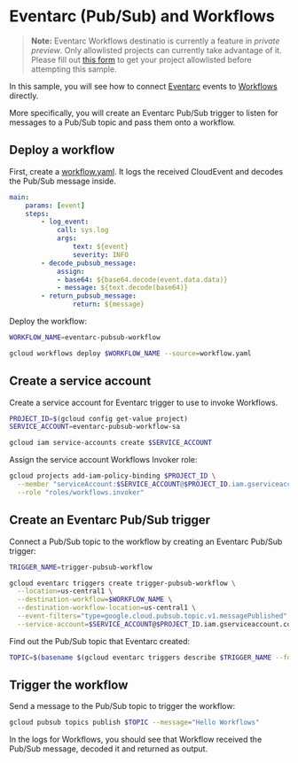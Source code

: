 # Eventarc (Pub/Sub) and Workflows

> **Note:** Eventarc Workflows destinatio is currently a feature in *private preview*.
> Only allowlisted projects can currently take advantage of it. Please fill out
> [this form](https://docs.google.com/forms/d/e/1FAIpQLSdgwrSV8Y4xZv_tvI6X2JEGX1-ty9yizv3_EAOVHWVKXvDLEA/viewform?resourcekey=0-1ftfaZAk_IS2J61P6r1mSw)
> to get your project allowlisted before attempting this sample.

In this sample, you will see how to connect
[Eventarc](https://cloud.google.com/eventarc/docs) events to
[Workflows](https://cloud.google.com/workflows/docs) directly.

More specifically, you will create an Eventarc Pub/Sub trigger to listen for
messages to a Pub/Sub topic and pass them onto a workflow.

## Deploy a workflow

First, create a [workflow.yaml](workflow.yaml). It logs the received
CloudEvent and decodes the Pub/Sub message inside.

```yaml
main:
    params: [event]
    steps:
        - log_event:
            call: sys.log
            args:
                text: ${event}
                severity: INFO
        - decode_pubsub_message:
            assign:
            - base64: ${base64.decode(event.data.data)}
            - message: ${text.decode(base64)}
        - return_pubsub_message:
                return: ${message}
```

Deploy the workflow:

```sh
WORKFLOW_NAME=eventarc-pubsub-workflow

gcloud workflows deploy $WORKFLOW_NAME --source=workflow.yaml
```

## Create a service account

Create a service account for Eventarc trigger to use to invoke Workflows.

```sh
PROJECT_ID=$(gcloud config get-value project)
SERVICE_ACCOUNT=eventarc-pubsub-workflow-sa

gcloud iam service-accounts create $SERVICE_ACCOUNT
```

Assign the service account Workflows Invoker role:

```sh
gcloud projects add-iam-policy-binding $PROJECT_ID \
  --member "serviceAccount:$SERVICE_ACCOUNT@$PROJECT_ID.iam.gserviceaccount.com" \
  --role "roles/workflows.invoker"
```

## Create an Eventarc Pub/Sub trigger

Connect a Pub/Sub topic to the workflow by creating an Eventarc Pub/Sub
trigger:

```sh
TRIGGER_NAME=trigger-pubsub-workflow

gcloud eventarc triggers create trigger-pubsub-workflow \
  --location=us-central1 \
  --destination-workflow=$WORKFLOW_NAME \
  --destination-workflow-location=us-central1 \
  --event-filters="type=google.cloud.pubsub.topic.v1.messagePublished" \
  --service-account=$SERVICE_ACCOUNT@$PROJECT_ID.iam.gserviceaccount.com
```

Find out the Pub/Sub topic that Eventarc created:

```sh
TOPIC=$(basename $(gcloud eventarc triggers describe $TRIGGER_NAME --format='value(transport.pubsub.topic)'))
```

## Trigger the workflow

Send a message to the Pub/Sub topic to trigger the workflow:

```sh
gcloud pubsub topics publish $TOPIC --message="Hello Workflows"
```

In the logs for Workflows, you should see that Workflow received the Pub/Sub
message, decoded it and returned as output.
